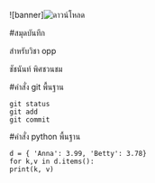 ![banner]![ดาวน์โหลด](https://github.com/theviperx17/theviperx17.github.io/assets/159878745/7ae20b29-8c39-49f2-a1fa-6982b43c0c9e)



#สมุดบันทึก

สำหรับวิชา opp

ชัชนันท์ พิศชวนชม


#คำสั่ง git พื้นฐาน

    git status
    git add
    git commit


#คำสั่ง python พื้นฐาน

    d = { 'Anna': 3.99, 'Betty': 3.78}
    for k,v in d.items():
    print(k, v)
